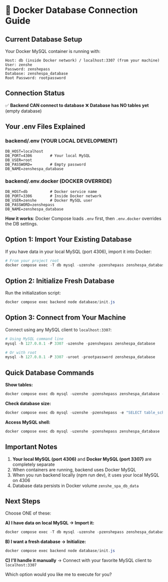 # 🔧 Docker Database Connection Guide

## Current Database Setup

Your Docker MySQL container is running with:

```
Host: db (inside Docker network) / localhost:3307 (from your machine)
User: zenshe
Password: zenshepass
Database: zenshespa_database
Root Password: rootpassword
```

## Connection Status

✅ **Backend CAN connect to database**
❌ **Database has NO tables yet** (empty database)

## Your .env Files Explained

### backend/.env (YOUR LOCAL DEVELOPMENT)
```properties
DB_HOST=localhost
DB_PORT=4306        # Your local MySQL
DB_USER=root
DB_PASSWORD=        # Empty password
DB_NAME=zenshespa_database
```

### backend/.env.docker (DOCKER OVERRIDE)
```properties
DB_HOST=db          # Docker service name
DB_PORT=3306        # Inside Docker network
DB_USER=zenshe      # Docker MySQL user
DB_PASSWORD=zenshepass
DB_NAME=zenshespa_database
```

**How it works**: Docker Compose loads `.env` first, then `.env.docker` overrides the DB settings.

## Option 1: Import Your Existing Database

If you have data in your local MySQL (port 4306), import it into Docker:

```powershell
# From your project root
docker compose exec -T db mysql -uzenshe -pzenshepass zenshespa_database < zenshespa_database.sql
```

## Option 2: Initialize Fresh Database

Run the initialization script:

```powershell
docker compose exec backend node database/init.js
```

## Option 3: Connect from Your Machine

Connect using any MySQL client to `localhost:3307`:

```powershell
# Using MySQL command line
mysql -h 127.0.0.1 -P 3307 -uzenshe -pzenshepass zenshespa_database

# Or with root
mysql -h 127.0.0.1 -P 3307 -uroot -prootpassword zenshespa_database
```

## Quick Database Commands

**Show tables:**
```powershell
docker compose exec db mysql -uzenshe -pzenshepass zenshespa_database -e "SHOW TABLES;"
```

**Check database size:**
```powershell
docker compose exec db mysql -uzenshe -pzenshepass -e "SELECT table_schema AS 'Database', ROUND(SUM(data_length + index_length) / 1024 / 1024, 2) AS 'Size (MB)' FROM information_schema.tables WHERE table_schema = 'zenshespa_database' GROUP BY table_schema;"
```

**Access MySQL shell:**
```powershell
docker compose exec db mysql -uzenshe -pzenshepass zenshespa_database
```

## Important Notes

1. **Your local MySQL (port 4306)** and **Docker MySQL (port 3307)** are completely separate
2. When containers are running, backend uses Docker MySQL
3. When you run backend locally (npm run dev), it uses your local MySQL on 4306
4. Database data persists in Docker volume `zenshe_spa_db_data`

## Next Steps

Choose ONE of these:

**A) I have data on local MySQL → Import it:**
```powershell
docker compose exec -T db mysql -uzenshe -pzenshepass zenshespa_database < zenshespa_database.sql
```

**B) I want a fresh database → Initialize:**
```powershell
docker compose exec backend node database/init.js
```

**C) I'll handle it manually** → Connect with your favorite MySQL client to `localhost:3307`

Which option would you like me to execute for you?
